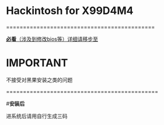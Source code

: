 # **Hackintosh for X99D4M4**

============================================

[**必看**（涉及到修改bios等）详细请移步至](https://xtremedev.top/Hackintosh/240.html)

# **IMPORTANT**
不接受对黑果安装之类的问题

=============================================

#**安装后**

进系统后请用自行生成三码
